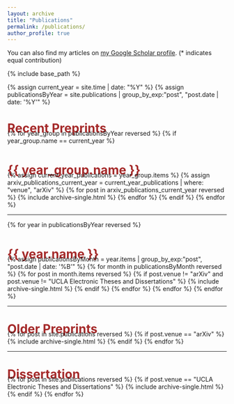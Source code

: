 ```yaml
---
layout: archive
title: "Publications"
permalink: /publications/
author_profile: true
---
```


<!-- {% if author.googlescholar %}
  You can also find my articles on <u><a href="{{author.googlescholar}}">my Google Scholar profile</a>.</u>
{% endif %} -->

You can also find my articles on <a href="https://scholar.google.com/citations?user=YCHJZOMAAAAJ&hl=en" target="_blank">my Google Scholar profile</a>. (* indicates equal contribution)

{% include base_path %}

{% assign current_year = site.time | date: "%Y" %}
{% assign publicationsByYear = site.publications | group_by_exp:"post", "post.date | date: '%Y'" %}

<h1 style="margin: 1.25em 0px -0.5em; padding: 0px; color: brown;">Recent Preprints</h1>
{% for year_group in publicationsByYear reversed %}
  {% if year_group.name == current_year %}
    <h1 style="margin: 1.5em 0px -0.5em; padding: 0px; color: brown;">{{ year_group.name }}</h1>
    {% assign current_year_publications = year_group.items %}
    {% assign arxiv_publications_current_year = current_year_publications | where: "venue", "arXiv" %}
    {% for post in arxiv_publications_current_year reversed %}
      {% include archive-single.html %}
    {% endfor %}
  {% endif %}
{% endfor %}

<hr>
{% for year in publicationsByYear reversed %}
  <h1 style="margin: 1.5em 0px -0.5em; padding: 0px; color: brown;">{{ year.name }}</h1>
  {% assign publicationsByMonth = year.items | group_by_exp:"post", "post.date | date: '%B'" %}
  {% for month in publicationsByMonth reversed %}
    {% for post in month.items reversed %}
      {% if post.venue != "arXiv" and post.venue != "UCLA Electronic Theses and Dissertations" %}
        {% include archive-single.html %}
      {% endif %}
    {% endfor %}
  {% endfor %}
{% endfor %}

<hr>
<h1 style="margin: 1.25em 0px -0.5em; padding: 0px; color: brown;">Older Preprints</h1>
{% for post in site.publications reversed %}
  {% if post.venue == "arXiv" %}
    {% include archive-single.html %}
  {% endif %}
{% endfor %}

<hr>
<h1 style="margin: 1.25em 0px -0.5em; padding: 0px; color: brown;">Dissertation</h1>
{% for post in site.publications reversed %}
  {% if post.venue == "UCLA Electronic Theses and Dissertations" %}
    {% include archive-single.html %}
  {% endif %}
{% endfor %}

